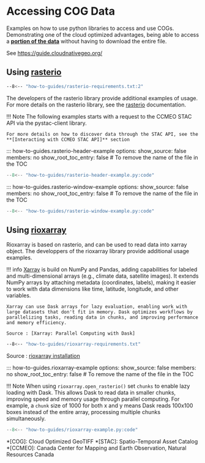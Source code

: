 # Accessing COG Data
Examples on how to use python libraries to access and use COGs. Demonstrating one of the cloud
optimized advantages, being able to access a **[portion of the data]** without having to download the entire file.  

See <https://guide.cloudnativegeo.org/>

## Using [rasterio]

``` sh
--8<-- "how-to-guides/rasterio-requirements.txt:2"
```

The developers of the rasterio library provide additional examples of usage. 
For more details on the rasterio library, see the [rasterio] documentation.

!!! Note
    The following examples starts with a request to the CCMEO STAC API via the pystac-client library.  

    For more details on how to discover data through the STAC API, see the **[Interacting with CCMEO STAC API]** section

<!-- START: Read the header of a cog using rasterio -->
::: how-to-guides.rasterio-header-example
    options:
        show_source: false
        members: no
        show_root_toc_entry: false # To remove the name of the file in the TOC

``` py linenums="1" hl_lines="23-35"
--8<-- "how-to-guides/rasterio-header-example.py:code"
```
<!-- END: Read the header of a cog using rasterio -->

<!-- START: Read a portion of a cog using rasterio -->
::: how-to-guides.rasterio-window-example
    options:
        show_source: false
        members: no
        show_root_toc_entry: false # To remove the name of the file in the TOC

``` py linenums="1" hl_lines="27-37"
--8<-- "how-to-guides/rasterio-window-example.py:code"
```
<!-- END: Read a portion of a cog using rasterio -->

## Using [rioxarray]

Rioxarray is based on rasterio, and can be used to read data into xarray object. The developpers of the rioxarray library provide additional usage examples.

!!! info
    [Xarray] is build on NumPy and Pandas, adding capabilities for labeled and multi-dimensional arrays (e.g., climate data, satellite images). It extends NumPy arrays by attaching metadata (coordinates, labels), making it easier to work with data dimensions like time, latitude, longitude, and other variables.

    Xarray can use Dask arrays for lazy evaluation, enabling work with large datasets that don't fit in memory. Dask optimizes workflows by parallelizing tasks, reading data in chunks, and improving performance and memory efficiency.

    Source : [Xarray: Parallel Computing with Dask] 

``` sh
--8<-- "how-to-guides/rioxarray-requirements.txt"
```
Source :  [rioxarray installation]

::: how-to-guides.rioxarray-example
    options:
        show_source: false
        members: no
        show_root_toc_entry: false # To remove the name of the file in the TOC

!!! Note 
    When using `rioxarray.open_rasterio()` set `chunks` to enable lazy loading with Dask. This allows Dask to read data in smaller chunks, improving speed and memory usage through parallel computing. For example, a `chunk` size of 1000 for both x and y means Dask reads 100x100 boxes instead of the entire array, processing multiple chunks simultaneously.

``` py linenums="1" hl_lines="20-23"
--8<-- "how-to-guides/rioxarray-example.py:code"
```


[rasterio installation]: https://rasterio.readthedocs.io/en/stable/installation.html
[rasterio]: https://rasterio.readthedocs.io/en/latest/quickstart.html
[Interacting with CCMEO STAC API]: pystac-client.md
[rioxarray installation]: https://corteva.github.io/rioxarray/stable/installation.html
[rioxarray]: https://corteva.github.io/rioxarray/stable/index.html
[Xarray]: https://docs.xarray.dev/en/stable/
[Xarray: Parallel Computing with Dask]: https://docs.xarray.dev/en/stable/user-guide/dask.html
[portion of the data]: #how-to-guides.rasterio-window-example--read-a-portion-of-a-remote-cog

*[COG]: Cloud Optimized GeoTIFF
*[STAC]: Spatio-Temporal Asset Catalog
*[CCMEO]: Canada Center for Mapping and Earth Observation, Natural Resources Canada
